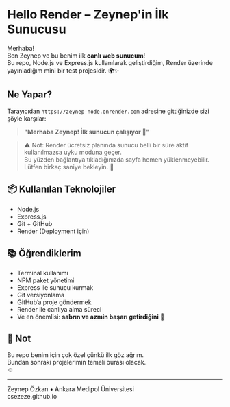 #  Hello Render – Zeynep'in İlk Sunucusu 

Merhaba!  
Ben Zeynep ve bu benim ilk **canlı web sunucum**!  
Bu repo, Node.js ve Express.js kullanılarak geliştirdiğim, Render üzerinde yayınladığım mini bir test projesidir. 🌍✨

## Ne Yapar?
Tarayıcıdan `https://zeynep-node.onrender.com` adresine gittiğinizde sizi şöyle karşılar:

> **"Merhaba Zeynep! İlk sunucun çalışıyor 🎉"**

> ⚠️ Not: Render ücretsiz planında sunucu belli bir süre aktif kullanılmazsa uyku moduna geçer.  
> Bu yüzden bağlantıya tıkladığınızda sayfa hemen yüklenmeyebilir. Lütfen birkaç saniye bekleyin. 🙂


## 📦 Kullanılan Teknolojiler

- Node.js
- Express.js
- Git + GitHub
- Render (Deployment için)

## 📚 Öğrendiklerim

- Terminal kullanımı
- NPM paket yönetimi
- Express ile sunucu kurmak
- Git versiyonlama
- GitHub’a proje göndermek
- Render ile canlıya alma süreci
- Ve en önemlisi: **sabrın ve azmin başarı getirdiğini** 💪

## 💜 Not

Bu repo benim için çok özel çünkü ilk göz ağrım.  
Bundan sonraki projelerimin temeli burası olacak.  
☺️

---


Zeynep Özkan • Ankara Medipol Üniversitesi  
csezeze.github.io
